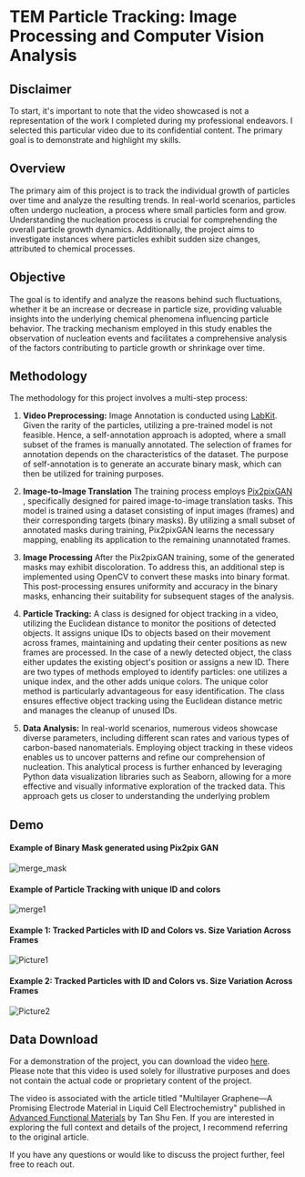 # TEM Particle Tracking: Image Processing and Computer Vision Analysis

## Disclaimer
To start, it's important to note that the video showcased is not a representation of the work I completed during my professional endeavors. I selected this particular video due to its confidential content.  The primary goal is to demonstrate and highlight my skills.

## Overview
The primary aim of this project is to track the individual growth of particles over time and analyze the resulting trends. In real-world scenarios, particles often undergo nucleation, a process where small particles form and grow. Understanding the nucleation process is crucial for comprehending the overall particle growth dynamics. Additionally, the project aims to investigate instances where particles exhibit sudden size changes, attributed to chemical processes. 

## Objective
The goal is to identify and analyze the reasons behind such fluctuations, whether it be an increase or decrease in particle size, providing valuable insights into the underlying chemical phenomena influencing particle behavior. The tracking mechanism employed in this study enables the observation of nucleation events and facilitates a comprehensive analysis of the factors contributing to particle growth or shrinkage over time.

## Methodology
The methodology for this project involves a multi-step process:

1. **Video Preprocessing:**
Image Annotation is conducted using  [LabKit](https://imagej.net/plugins/labkit/). Given the rarity of the particles, utilizing a pre-trained model is not feasible. Hence, a self-annotation approach is adopted, where a small subset of the frames is manually annotated. The selection of frames for annotation depends on the characteristics of the dataset. The purpose of self-annotation is to generate an accurate binary mask, which can then be utilized for training purposes.
     
2. **Image-to-Image Translation**
The training process employs [Pix2pixGAN](https://arxiv.org/abs/1611.07004) , specifically designed for paired image-to-image translation tasks. This model is trained using a dataset consisting of input images (frames) and their corresponding targets (binary masks). By utilizing a small subset of annotated masks during training, Pix2pixGAN learns the necessary mapping, enabling its application to the remaining unannotated frames.

3. **Image Processing**
After the Pix2pixGAN training, some of the generated masks may exhibit discoloration. To address this, an additional step is implemented using OpenCV to convert these masks into binary format. This post-processing ensures uniformity and accuracy in the binary masks, enhancing their suitability for subsequent stages of the analysis.

4. **Particle Tracking:**
A class is designed for object tracking in a video, utilizing the Euclidean distance to monitor the positions of detected objects. It assigns unique IDs to objects based on their movement across frames, maintaining and updating their center positions as new frames are processed. In the case of a newly detected object, the class either updates the existing object's position or assigns a new ID. There are two types of methods employed to identify particles: one utilizes a unique index, and the other adds unique colors. The unique color method is particularly advantageous for easy identification. The class ensures effective object tracking using the Euclidean distance metric and manages the cleanup of unused IDs.

5. **Data Analysis:**
In real-world scenarios, numerous videos showcase diverse parameters, including different scan rates and various types of carbon-based nanomaterials. Employing object tracking in these videos enables us to uncover patterns and refine our comprehension of nucleation. This analytical process is further enhanced by leveraging Python data visualization libraries such as Seaborn, allowing for a more effective and visually informative exploration of the tracked data. This approach gets us closer to understanding the underlying problem

## Demo
#### Example of Binary Mask generated using Pix2pix GAN

![merge_mask](https://github.com/AsherTeo/TEM-Visionary---Processing-and-Analysis-Tools-for-Electron-Microscopy/assets/78581569/6493b8ff-1a73-447f-ac83-9ef98252b83d)

#### Example of Particle Tracking with unique ID and colors
![merge1](https://github.com/AsherTeo/TEM-Visionary---Processing-and-Analysis-Tools-for-Electron-Microscopy/assets/78581569/6a86bdf8-7c36-4e63-ba6e-006f218e6096)

#### Example 1: Tracked Particles with ID and Colors vs. Size Variation Across Frames

![Picture1](https://github.com/AsherTeo/TEM-Visionary---Processing-and-Analysis-Tools-for-Electron-Microscopy/assets/78581569/9deec9e7-5a15-4677-96f6-ba93eb29bd03) 

#### Example 2: Tracked Particles with ID and Colors vs. Size Variation Across Frames

![Picture2](https://github.com/AsherTeo/TEM-Visionary---Processing-and-Analysis-Tools-for-Electron-Microscopy/assets/78581569/4f81ec4a-3351-44c1-be16-32fce2dd474f)

## Data Download

For a demonstration of the project, you can download the video  [here](https://onlinelibrary.wiley.com/action/downloadSupplement?doi=10.1002%2Fadfm.202104628&file=adfm202104628-sup-0002-VideoS1.avi). Please note that this video is used solely for illustrative purposes and does not contain the actual code or proprietary content of the project.

The video is associated with the article titled "Multilayer Graphene—A Promising Electrode Material in Liquid Cell Electrochemistry" published in [Advanced Functional Materials](https://onlinelibrary.wiley.com/doi/abs/10.1002/adfm.202104628) by Tan Shu Fen. If you are interested in exploring the full context and details of the project, I recommend referring to the original article.  

If you have any questions or would like to discuss the project further, feel free to reach out.

